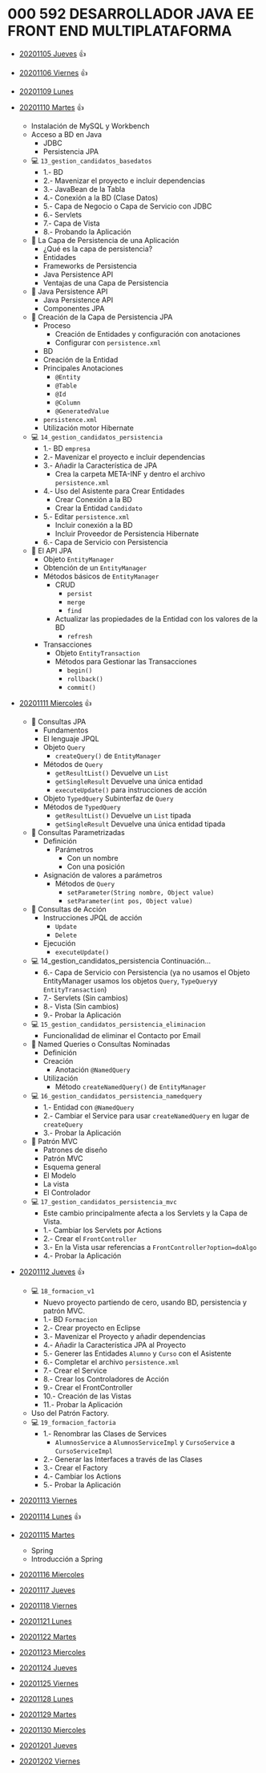 # 000 592 DESARROLLADOR JAVA EE FRONT END MULTIPLATAFORMA

* [20201105 Jueves](000_592_DESARROLLADOR_JAVA_EE_FRONT_END_MULTIPLATAFORMA/20201105_Jueves.md) :+1:
* [20201106 Viernes](000_592_DESARROLLADOR_JAVA_EE_FRONT_END_MULTIPLATAFORMA/20201106_Viernes.md) :+1:

* [20201109 Lunes](000_592_DESARROLLADOR_JAVA_EE_FRONT_END_MULTIPLATAFORMA/20201109_Lunes.md)
* [20201110 Martes](000_592_DESARROLLADOR_JAVA_EE_FRONT_END_MULTIPLATAFORMA/20201110_Martes.md) :+1:
   * Instalación de MySQL y Workbench
   * Acceso a BD en Java
      * JDBC
      * Persistencia JPA
   * :computer: `13_gestion_candidatos_basedatos`
      * 1.- BD
      * 2.- Mavenizar el proyecto e incluir dependencias
      * 3.- JavaBean de la Tabla
      * 4.- Conexión a la BD (Clase Datos)
      * 5.- Capa de Negocio o Capa de Servicio con JDBC
      * 6.- Servlets
      * 7.- Capa de Vista
      * 8.- Probando la Aplicación
   * :scroll: La Capa de Persistencia de una Aplicación
      * ¿Qué es la capa de persistencia?
      * Entidades
      * Frameworks de Persistencia
      * Java Persistence API
      * Ventajas de una Capa de Persistencia
   * :scroll: Java Persistence API
      * Java Persistence API
      * Componentes JPA
   * :scroll: Creación de la Capa de Persistencia JPA
      * Proceso
         * Creación de Entidades y configuración con anotaciones
         * Configurar con `persistence.xml`
      * BD
      * Creación de la Entidad
      * Principales Anotaciones
         * `@Entity`
         * `@Table`
         * `@Id`
         * `@Column`
         * `@GeneratedValue`
      * `persistence.xml`
      * Utilización motor Hibernate
   * :computer: `14_gestion_candidatos_persistencia`
      * 1.- BD `empresa`
      * 2.- Mavenizar el proyecto e incluir dependencias
      * 3.- Añadir la Característica de JPA
         * Crea la carpeta META-INF y dentro el archivo `persistence.xml`
      * 4.- Uso del Asistente para Crear Entidades
         * Crear Conexión a la BD
         * Crear la Entidad `Candidato`
      * 5.- Editar `persistence.xml`
         * Incluir conexión a la BD
         * Incluir Proveedor de Persistencia Hibernate
      * 6.- Capa de Servicio con Persistencia
   * :scroll: El API JPA
      * Objeto `EntityManager`
      * Obtención de un `EntityManager`
      * Métodos básicos de `EntityManager`
         * CRUD
            * `persist`
            * `merge`
            * `find`
         * Actualizar las propiedades de la Entidad con los valores de la BD
            * `refresh`
      * Transacciones
         * Objeto `EntityTransaction`
         * Métodos para Gestionar las Transacciones
            * `begin()`
            * `rollback()`
            * `commit()`
      
* [20201111 Miercoles](000_592_DESARROLLADOR_JAVA_EE_FRONT_END_MULTIPLATAFORMA/20201111_Miercoles.md) :+1:

   * :scroll: Consultas JPA
      * Fundamentos
      * El lenguaje JPQL
      * Objeto `Query`
         * `createQuery()` de `EntityManager`
      * Métodos de `Query`
         * `getResultList()` Devuelve un `List`
         * `getSingleResult` Devuelve una única entidad
         * `executeUpdate()` para instrucciones de acción
      * Objeto `TypedQuery` Subinterfaz de `Query`
      * Métodos de `TypedQuery`
         * `getResultList()` Devuelve un `List` tipada
         * `getSingleResult` Devuelve una única entidad tipada
   * :scroll: Consultas Parametrizadas
      * Definición
         * Parámetros
            * Con un nombre
            * Con una posición
      * Asignación de valores a parámetros
         * Métodos de `Query`
            * `setParameter(String nombre, Object value)`
            * `setParameter(int pos, Object value)`
   * :scroll: Consultas de Acción
      * Instrucciones JPQL de acción
         * `Update`
         * `Delete`
      * Ejecución
         * `executeUpdate()`
   * :computer: 14_gestion_candidatos_persistencia Continuación...         
      * 6.- Capa de Servicio con Persistencia (ya no usamos el Objeto EntityManager usamos los objetos `Query`, `TypeQuery`y `EntityTransaction`)      
      * 7.- Servlets (Sin cambios)
      * 8.- Vista (Sin cambios)
      * 9.- Probar la Aplicación
   * :computer: `15_gestion_candidatos_persistencia_eliminacion` 
      * Funcionalidad de eliminar el Contacto por Email
   * :scroll: Named Queries o Consultas Nominadas
      * Definición
      * Creación
         * Anotación `@NamedQuery`
      * Utilización
         * Método `createNamedQuery()` de `EntityManager`
   * :computer: `16_gestion_candidatos_persistencia_namedquery`
      * 1.- Entidad con `@NamedQuery`
      * 2.- Cambiar el Service para usar `createNamedQuery` en lugar de `createQuery`
      * 3.- Probar la Aplicación
   * :scroll: Patrón MVC
      * Patrones de diseño
      * Patrón MVC
      * Esquema general
      * El Modelo
      * La vista
      * El Controlador
   * :computer: `17_gestion_candidatos_persistencia_mvc`
      * Este cambio principalmente afecta a los Servlets y la Capa de Vista.
      * 1.- Cambiar los Servlets por Actions
      * 2.- Crear el `FrontController`
      * 3.- En la Vista usar referencias a `FrontController?option=doAlgo`
      * 4.- Probar la Aplicación
* [20201112 Jueves](000_592_DESARROLLADOR_JAVA_EE_FRONT_END_MULTIPLATAFORMA/20201112_Jueves.md) :+1:

   * :computer: `18_formacion_v1`
      * Nuevo proyecto partiendo de cero, usando BD, persistencia y patrón MVC.
      * 1.- BD `Formacion`
      * 2.- Crear proyecto en Eclipse
      * 3.- Mavenizar el Proyecto y añadir dependencias
      * 4.- Añadir la Característica JPA al Proyecto
      * 5.- Generer las Entidades `Alumno` y `Curso` con el Asistente
      * 6.- Completar el archivo `persistence.xml`
      * 7.- Crear el Service
      * 8.- Crear los Controladores de Acción
      * 9.- Crear el FrontController
      * 10.- Creación de las Vistas
      * 11.- Probar la Aplicación
   * Uso del Patrón Factory.
   * :computer: `19_formacion_factoria`
      * 1.- Renombrar las Clases de Services
         * `AlumnosService` a `AlumnosServiceImpl` y `CursoService` a `CursoServiceImpl`
      * 2.- Generar las Interfaces a través de las Clases
      * 3.- Crear el Factory
      * 4.- Cambiar los Actions
      * 5.- Probar la Aplicación
* [20201113 Viernes](000_592_DESARROLLADOR_JAVA_EE_FRONT_END_MULTIPLATAFORMA/20201113_Viernes.md)

* [20201114 Lunes](000_592_DESARROLLADOR_JAVA_EE_FRONT_END_MULTIPLATAFORMA/20201116_Lunes.md) :+1:
* [20201115 Martes](000_592_DESARROLLADOR_JAVA_EE_FRONT_END_MULTIPLATAFORMA/20201117_Martes.md)
   * Spring
   * Introducción a Spring
* [20201116 Miercoles]()
* [20201117 Jueves]()
* [20201118 Viernes]()

* [20201121 Lunes]()
* [20201122 Martes]()
* [20201123 Miercoles]()
* [20201124 Jueves]()
* [20201125 Viernes]()

* [20201128 Lunes]()
* [20201129 Martes]()
* [20201130 Miercoles]()
* [20201201 Jueves]()
* [20201202 Viernes]()
